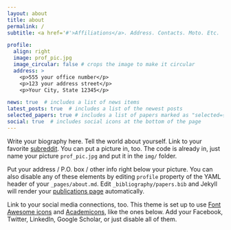 ```yaml
---
layout: about
title: about
permalink: /
subtitle: <a href='#'>Affiliations</a>. Address. Contacts. Moto. Etc.

profile:
  align: right
  image: prof_pic.jpg
  image_circular: false # crops the image to make it circular
  address: >
    <p>555 your office number</p>
    <p>123 your address street</p>
    <p>Your City, State 12345</p>

news: true  # includes a list of news items
latest_posts: true  # includes a list of the newest posts
selected_papers: true # includes a list of papers marked as "selected={true}"
social: true  # includes social icons at the bottom of the page
---
```


<!-- Research Scientist | Computational Fluid Dynamicist

Welcome! I am a Research Scientist at the Massachusetts Institute of Technology (MIT) in Boston, USA. Originally specialized in Computational Fluid Dynamics and High Resolution Turbulence Simulation, I am now interested in the field of Computational Oceanography.

As I studied both Physics and Computer Science, my methods are mostly computational. My undergrad theses were on Deep Inelastic Scattering with Boson Exchange and Interference, then Fault Injection for Robustness Testing of Satellite On-Board Image Processing (at the German Aerospace Center), and finally Analyzing the Network Effects of Computationally Generated Low Traffic Neighborhoods (at NERDS, ITU Copenhagen).

Inbetween, I interned at the Faculty of Technology, Policy and Management at TU Delft, The Netherlands, to gain experience in the field of active mobility and transport safety.

As of now, I am assisting with a research project at PLUS (ETH Zurich) in context of ValPar.ch, exploring the impact of future climate scenarios on biodiversity and ecosystem services in Switzerland. -->

Write your biography here. Tell the world about yourself. Link to your favorite [subreddit](http://reddit.com). You can put a picture in, too. The code is already in, just name your picture `prof_pic.jpg` and put it in the `img/` folder.

Put your address / P.O. box / other info right below your picture. You can also disable any of these elements by editing `profile` property of the YAML header of your `_pages/about.md`. Edit `_bibliography/papers.bib` and Jekyll will render your [publications page](/al-folio/publications/) automatically.

Link to your social media connections, too. This theme is set up to use [Font Awesome icons](http://fortawesome.github.io/Font-Awesome/) and [Academicons](https://jpswalsh.github.io/academicons/), like the ones below. Add your Facebook, Twitter, LinkedIn, Google Scholar, or just disable all of them.
